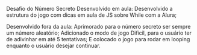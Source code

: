 Desafio do Número Secreto
Desenvolvido em aula:
Desenvolvido a estrutura do jogo com dicas em aula de JS sobre While com a Alura;

Desenvolvido fora da aula: 
Aprimorado para o número secreto ser sempre um número aleatório;
Adicionado o modo de jogo Dificil, para o usuário ter de adivinhar em até 5 tentativas;
E colocado o jogo para rodar em looping enquanto o usuário desejar continuar.